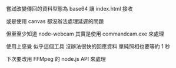 嘗試改變傳回的資料型態為 base64 讓 index.html 接收    

或是使用  canvas  都沒辦法處理延遲的問題

但至至少知道 node-webcam 其實是使用 commandcam.exe 來處理

使用上感覺  似乎這個工具  沒辦法很快的回應資料  單純照相也要等約 1 秒

下次要改用 FFMpeg 的 node.js API 來處理
